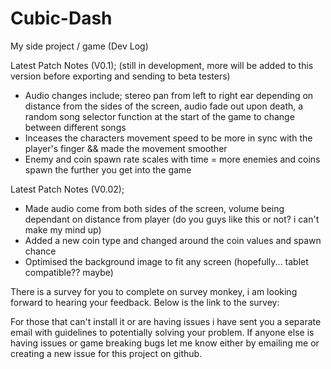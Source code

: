 # Cubic-Dash
My side project / game (Dev Log)

Latest Patch Notes (V0.1); (still in development, more will be added to this version before exporting and sending to beta testers)
- Audio changes include; stereo pan from left to right ear depending on distance from the sides of the screen, audio fade out upon death, a random song selector function at the start of the game to change between different songs
- Inceases the characters movement speed to be more in sync with the player's finger && made the movement smoother
- Enemy and coin spawn rate scales with time = more enemies and coins spawn the further you get into the game

Latest Patch Notes (V0.02);
- Made audio come from both sides of the screen, volume being dependant on distance from player (do you guys like this or not? i can't make my mind up)
- Added a new coin type and changed around the coin values and spawn chance 
- Optimised the background image to fit any screen (hopefully... tablet compatible?? maybe)

There is a survey for you to complete on survey monkey, i am looking forward to hearing your feedback. Below is the link to the survey:


For those that can't install it or are having issues i have sent you a separate email with guidelines to potentially solving your problem. If anyone else is having issues or game breaking bugs let me know either by emailing me or creating a new issue for this project on github.

